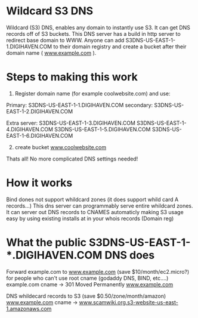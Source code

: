 Wildcard S3 DNS
=============

Wildcard (S3) DNS, enables any domain to instantly use S3. It can get DNS records off of S3 buckets. This DNS server has a build in http server to redirect base domain to WWW. Anyone can add S3DNS-US-EAST-1-1.DIGIHAVEN.COM to their domain registry and create a bucket after their domain name ( www.example.com ).

Steps to making this work
=============

1) Register domain name (for example coolwebsite.com) and use:

Primary: S3DNS-US-EAST-1-1.DIGIHAVEN.COM
secondary: S3DNS-US-EAST-1-2.DIGIHAVEN.COM

Extra server:
S3DNS-US-EAST-1-3.DIGIHAVEN.COM
S3DNS-US-EAST-1-4.DIGIHAVEN.COM
S3DNS-US-EAST-1-5.DIGIHAVEN.COM
S3DNS-US-EAST-1-6.DIGIHAVEN.COM

2) create bucket www.coolwebsite.com

Thats all! No more complicated DNS settings needed!

How it works
=============

Bind dones not support whildcard zones (it does support whild card A records...)
This dns server can programmably serve entire whildcard zones.
It can server out DNS records to CNAMES automaticly making S3 usage easy by using existing installs at in your whois records (Domain reg)

What the public S3DNS-US-EAST-1-*.DIGIHAVEN.COM DNS does
=============

Forward example.com to www.example.com (save $10/month/ec2.micro?) for people who can't use root cname (godaddy DNS, BIND, etc....)
	example.com cname -> 301 Moved Permanently www.example.com

DNS whildecard records to S3 (save $0.50/zone/month/amazon)
	www.example.com cname -> www.scamwiki.org.s3-website-us-east-1.amazonaws.com
